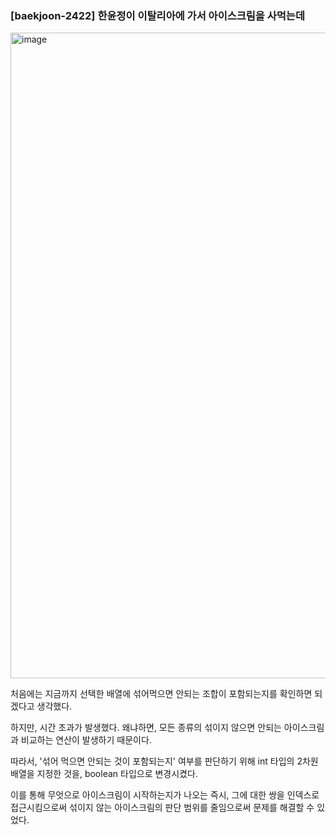 ### [baekjoon-2422] 한윤정이 이탈리아에 가서 아이스크림을 사먹는데


<img width="1033" alt="image" src="https://github.com/dbstn1325/Algorithm-practice/assets/78465062/849e628d-65c5-4db9-a8d3-2716b2bb3e9a">

처음에는 지금까지 선택한 배열에 섞어먹으면 안되는 조합이 포함되는지를 확인하면 되겠다고 생각했다.

하지만, 시간 초과가 발생했다. 왜냐하면, 모든 종류의 섞이지 않으면 안되는 아이스크림과 비교하는 연산이 발생하기 때문이다.

따라서, '섞어 먹으면 안되는 것이 포함되는지' 여부를 판단하기 위해 int 타입의 2차원 배열을 지정한 것을, boolean 타입으로 변경시켰다.

이를 통해 무엇으로 아이스크림이 시작하는지가 나오는 즉시, 그에 대한 쌍을 인덱스로 접근시킴으로써
섞이지 않는 아이스크림의 판단 범위를 줄임으로써 문제를 해결할 수 있었다. 
